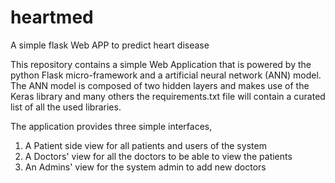 # heartmed
A simple flask Web APP to predict heart disease 

This repository contains a simple Web Application that is powered by the python Flask micro-framework and a
artificial neural network (ANN) model. The ANN model is composed of two hidden layers and makes use of the Keras
library and many others the requirements.txt file will contain a curated list of all the used libraries.

The application provides three simple interfaces, 
1. A Patient side view for all patients and users of the system 
2. A Doctors' view for all the doctors to be able to view the patients 
3. An Admins' view for the system admin to add new doctors 


